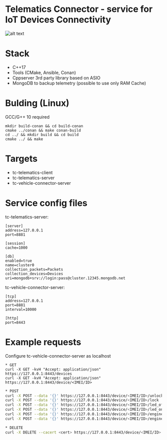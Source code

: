 # Telematics Connector - service for IoT Devices Connectivity
![alt text](https://i.ibb.co/hgtM5tt/Screenshot-from-2022-06-22-20-52-34.png)

# Stack
 - C++17 
 - Tools (CMake, Ansible, Conan)
 - Cppserver 3rd party library based on ASIO
 - MongoDB to backup telemetry (possible to use only RAM Cache)

# Bulding (Linux)
GCC/G++ 10 required
```
mkdir build-conan && cd build-conan
cmake ../conan && make conan-build
cd ../ && mkdir build && cd build
cmake ../ && make
```

# Targets
* tc-telematics-client
* tc-telematics-server
* tc-vehicle-connector-server

# Service config files
tc-telematics-server:
```
[server]
address=127.0.0.1
port=8881

[session]
cache=1000

[db]
enabled=true
name=cluster0
collection_packets=Packets
collection_devices=Devices
uri=mongodb+srv://login:pass@cluster.12345.mongodb.net
```

tc-vehicle-connector-server:
```
[tcp]
address=127.0.0.1
port=8881
interval=10000

[http]
port=8443
```

# Example requests
Configure tc-vehicle-connector-server as localhost
```bask
* GET
curl -X GET -kvH "Accept: application/json" https://127.0.0.1:8443/devices
curl -X GET -kvH "Accept: application/json" https://127.0.0.1:8443/device/<IMEI/ID>
```

```bash
* POST
curl -X POST --data '{}' https://127.0.0.1:8443/device/<IMEI/ID>/unlock
curl -X POST --data '{}' https://127.0.0.1:8443/device/<IMEI/ID>/lock
curl -X POST --data '{}' https://127.0.0.1:8443/device/<IMEI/ID>/led_off
curl -X POST --data '{}' https://127.0.0.1:8443/device/<IMEI/ID>/led_on
curl -X POST --data '{}' https://127.0.0.1:8443/device/<IMEI/ID>/engine_off
curl -X POST --data '{}' https://127.0.0.1:8443/device/<IMEI/ID>/engine_on
```

```bash
* DELETE
curl -X DELETE --cacert <cert> https://127.0.0.1:8443/device/<IMEI/ID>
```
